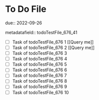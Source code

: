 # To Do File

due:: 2022-09-26

metadatafield:: todoTestFile_676_41

- [ ] Task of todoTestFile_676 1 [[Query me]]
- [ ] Task of todoTestFile_676 2 [[Query me]]
- [ ] Task of todoTestFile_676 3
- [ ] Task of todoTestFile_676 4
- [ ] Task of todoTestFile_676 5
- [ ] Task of todoTestFile_676 6
- [ ] Task of todoTestFile_676 7
- [ ] Task of todoTestFile_676 8
- [ ] Task of todoTestFile_676 9
- [ ] Task of todoTestFile_676 10